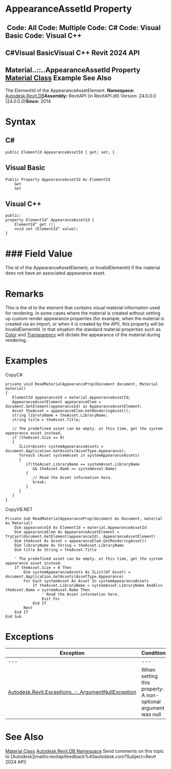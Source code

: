# AppearanceAssetId Property

﻿
 Code: All Code: Multiple Code: C# Code: Visual Basic Code: Visual C++   
---  
C#Visual BasicVisual C++
Revit 2024 API  
---  
Material..::..AppearanceAssetId Property   
[Material Class](2ec33007-7a2a-f86a-009b-d4c5d235a307.md "Material Class") Example See Also  
---  
The ElementId of the AppearanceAssetElement. 
**Namespace:** [Autodesk.Revit.DB](87546ba7-461b-c646-cbb1-2cb8f5bff8b2.md "Autodesk.Revit.DB Namespace")**Assembly:** RevitAPI (in RevitAPI.dll) Version: 24.0.0.0 (24.0.0.0)**Since:** 2014 
# Syntax
C#  
---  
```text
public ElementId AppearanceAssetId { get; set; }
```
  
Visual Basic  
---  
```text
Public Property AppearanceAssetId As ElementId
	Get
	Set
```
  
Visual C++  
---  
```text
public:
property ElementId^ AppearanceAssetId {
	ElementId^ get ();
	void set (ElementId^ value);
}
```
  
# ### Field Value
The id of the AppearanceAssetElement, or InvalidElementId if the material does not have an associated appearance asset. 
# Remarks
This is the id to the element that contains visual material information used for rendering. In some cases where the material is created without setting up custom render appearance properties (for example, when the material is created via an import, or when it is created by the API), this property will be InvalidElementId. In that situation the standard material properties such as [Color](0c6c0bd9-15db-d839-786d-b33d18311017.md "Color Property") and [Transparency](71499d4f-686b-c708-fd87-a3f6523b3189.md "Transparency Property") will dictate the appearance of the material during rendering. 
# Examples
CopyC#
```text
private void ReadMaterialAppearanceProp(Document document, Material material)
{
   ElementId appearanceId = material.AppearanceAssetId;
   AppearanceAssetElement appearanceElem = document.GetElement(appearanceId) as AppearanceAssetElement;
   Asset theAsset = appearanceElem.GetRenderingAsset();
   string libraryName = theAsset.LibraryName;
   string title = theAsset.Title;

   // The predefined asset can be empty. at this time, get the system appearance asset instead.
   if (theAsset.Size == 0)
   {
      IList<Asset> systemAppearanceAssets = document.Application.GetAssets(AssetType.Appearance);
      foreach (Asset systemAsset in systemAppearanceAssets)
      {
         if(theAsset.LibraryName == systemAsset.LibraryName
            && theAsset.Name == systemAsset.Name)
         {
            // Read the Asset information here.
            break;
         }
      }
   }
}
```

CopyVB.NET
```text
Private Sub ReadMaterialAppearanceProp(document As Document, material As Material)
    Dim appearanceId As ElementId = material.AppearanceAssetId
    Dim appearanceElem As AppearanceAssetElement = TryCast(document.GetElement(appearanceId), AppearanceAssetElement)
    Dim theAsset As Asset = appearanceElem.GetRenderingAsset()
    Dim libraryName As String = theAsset.LibraryName
    Dim title As String = theAsset.Title

    ' The predefined asset can be empty. at this time, get the system appearance asset instead.
    If theAsset.Size = 0 Then
        Dim systemAppearanceAssets As IList(Of Asset) = document.Application.GetAssets(AssetType.Appearance)
        For Each systemAsset As Asset In systemAppearanceAssets
            If theAsset.LibraryName = systemAsset.LibraryName AndAlso theAsset.Name = systemAsset.Name Then
                ' Read the Asset information here.
                Exit For
            End If
        Next
    End If
End Sub
```

# Exceptions
| Exception | Condition |
| --- | --- |
| --- | --- |
| [Autodesk.Revit.Exceptions..::..ArgumentNullException](631e1424-60f4-929b-4e52-dda9dcd26316.md "ArgumentNullException Class") | When setting this property: A non-optional argument was null |

# See Also
[Material Class](2ec33007-7a2a-f86a-009b-d4c5d235a307.md "Material Class")
[Autodesk.Revit.DB Namespace](87546ba7-461b-c646-cbb1-2cb8f5bff8b2.md "Autodesk.Revit.DB Namespace")
Send comments on this topic to [Autodesk](mailto:revitapifeedback%40autodesk.com?Subject=Revit 2024 API)